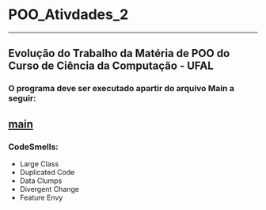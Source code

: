 # POO_Ativdades_2
---
## Evolução do Trabalho da Matéria de POO do Curso de Ciência da Computação - UFAL
### O programa deve ser executado apartir do arquivo Main a seguir:  
[main](app/Main.java)
---
### CodeSmells:
- Large Class
- Duplicated Code
- Data Clumps
- Divergent Change
- Feature Envy
